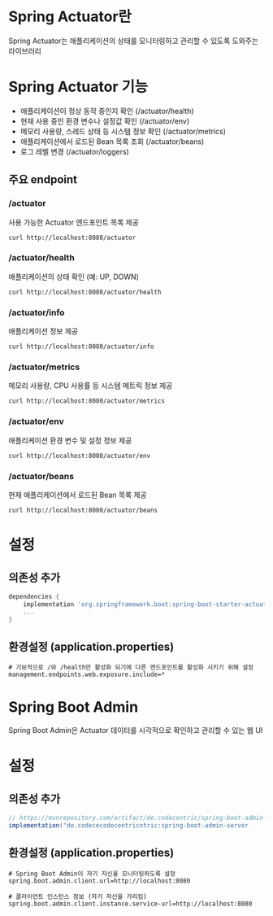 # Spring Actuator란
Spring Actuator는 애플리케이션의 상태를 모니터링하고 관리할 수 있도록 도와주는 라이브러리

# Spring Actuator 기능
- 애플리케이션이 정상 동작 중인지 확인 (/actuator/health)
- 현재 사용 중인 환경 변수나 설정값 확인 (/actuator/env)
- 메모리 사용량, 스레드 상태 등 시스템 정보 확인 (/actuator/metrics)
- 애플리케이션에서 로드된 Bean 목록 조회 (/actuator/beans)
- 로그 레벨 변경 (/actuator/loggers)

## 주요 endpoint


### /actuator	
사용 가능한 Actuator 엔드포인트 목록 제공
```shell
curl http://localhost:8080/actuator
```
### /actuator/health	
애플리케이션의 상태 확인 (예: UP, DOWN)
```shell
curl http://localhost:8080/actuator/health	
```

### /actuator/info	
애플리케이션 정보 제공
```shell
curl http://localhost:8080/actuator/info
```

### /actuator/metrics
메모리 사용량, CPU 사용률 등 시스템 메트릭 정보 제공
```shell
curl http://localhost:8080/actuator/metrics
```

### /actuator/env	
애플리케이션 환경 변수 및 설정 정보 제공
```shell
curl http://localhost:8080/actuator/env
```

### /actuator/beans	
현재 애플리케이션에서 로드된 Bean 목록 제공
```shell
curl http://localhost:8080/actuator/beans
```

# 설정
## 의존성 추가
```groovy
dependencies {
    implementation 'org.springframework.boot:spring-boot-starter-actuator'
    ...
}
```

## 환경설정 (application.properties)
```properties
# 기보적으로 /와 /health만 활성화 되기에 다른 엔드포인트를 활성화 시키기 위해 설정
management.endpoints.web.exposure.include=*
```

# Spring Boot Admin
Spring Boot Admin은 Actuator 데이터를 시각적으로 확인하고 관리할 수 있는 웹 UI

# 설정
## 의존성 추가
```groovy
// https://mvnrepository.com/artifact/de.codecentric/spring-boot-admin-server
implementation("de.codececodecentricntric:spring-boot-admin-server
```

## 환경설정 (application.properties)
```properties
# Spring Boot Admin이 자기 자신을 모니터링하도록 설정
spring.boot.admin.client.url=http://localhost:8080

# 클라이언트 인스턴스 정보 (자기 자신을 가리킴)
spring.boot.admin.client.instance.service-url=http://localhost:8080
```